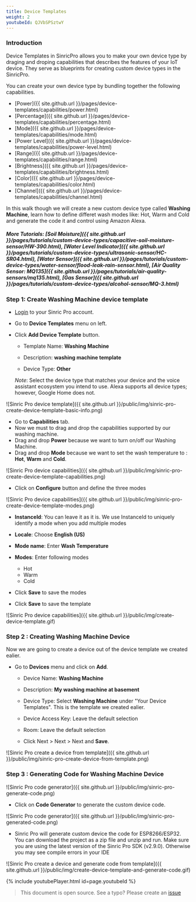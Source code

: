 ```yaml
---
title: Device Templates
weight: 2
youtubeId: QJVbSPSztwY
---
```


### Introduction 

Device Templates in SinricPro allows you to make your own device type by draging and droping capabilities that describes the features of your IoT device. They serve as blueprints for creating custom device types in the SinricPro.

You can create your own device type by bundling together the following capabilities.

- [Power]({{ site.github.url }}/pages/device-templates/capabilities/power.html)
- [Percentage]({{ site.github.url }}/pages/device-templates/capabilities/percentage.html)
- [Mode]({{ site.github.url }}/pages/device-templates/capabilities/mode.html)
- [Power Level]({{ site.github.url }}/pages/device-templates/capabilities/power-level.html)
- [Range]({{ site.github.url }}/pages/device-templates/capabilities/range.html)
- [Brightness]({{ site.github.url }}/pages/device-templates/capabilities/brightness.html)
- [Color]({{ site.github.url }}/pages/device-templates/capabilities/color.html)
- [Channel]({{ site.github.url }}/pages/device-templates/capabilities/channel.html)

In this walk though we will create a new custom device type called **Washing Machine**, learn how to define differet wash modes like: Hot, Warm and Cold and generate the code it and control using Amazon Alexa.

##### More Tutorials: [Soil Moisture]({{ site.github.url }}/pages/tutorials/custom-device-types/capacitive-soil-moisture-sensor/HW-390.html), [Water Level Indicator]({{ site.github.url }}/pages/tutorials/custom-device-types/ultrasonic-sensor/HC-SR04.html), [Water Sensor]({{ site.github.url }}/pages/tutorials/custom-device-types/water-sensor/flood-leak-rain-sensor.html), [Air Quality Sensor: MQ135]({{ site.github.url }}/pages/tutorials/air-quality-sensors/mq135.html), [Gas Sensor]({{ site.github.url }}/pages/tutorials/custom-device-types/alcohol-sensor/MQ-3.html)

### Step 1: Create Washing Machine device template

* [Login](http://portal.sinric.pro) to your Sinric Pro account.

* Go to **Device Templates** menu on left.

* Click **Add Device Template** button.
    * Template Name: **Washing Machine**

    * Description: **washing machine template** 

    * Device Type: **Other**
    
    *Note*: Select the device type that matches your device and the voice assistant ecosystem you intend to use. Alexa supports all device types; however, Google Home does not.

![Sinric Pro device template]({{ site.github.url }}/public/img/sinric-pro-create-device-template-basic-info.png)

* Go to **Capabilities** tab.
* Now we must to drag and drop the capabilities supported by our washing machine. 
* Drag and drop **Power** because we want to turn on/off our Washing Machine. 
* Drag and drop **Mode** because we want to set the wash temperature to : **Hot**, **Warm** and **Cold**.

![Sinric Pro device capabilities]({{ site.github.url }}/public/img/sinric-pro-create-device-template-capabilities.png)

* Click on **Configure** button and define the three modes

![Sinric Pro device capabilities]({{ site.github.url }}/public/img/sinric-pro-create-device-template-modes.png)

* **InstanceId**: You can leave it as it is. We use InstanceId to uniquely identify a mode when you add multiple modes

* **Locale**: Choose **English (US)**

* **Mode name**: Enter **Wash Temperature**

* **Modes**: Enter following modes
    * Hot
    * Warm
    * Cold

* Click **Save** to save the modes

* Click **Save**  to save the template

![Sinric Pro device capabilities]({{ site.github.url }}/public/img/create-device-template.gif)

   
### Step 2 : Creating Washing Machine Device

Now we are going to create a device out of the device template we created ealier.

* Go to **Devices** menu and click on **Add**. 

    * Device Name: **Washing Machine**

    * Description: **My washing machine at basement**

    * Device Type: Select **Washing Machine** under "Your Device Templates". This is the template we created ealier.

    * Device Access Key: Leave the default selection

    * Room: Leave the default selection
    
    * Click Next > Next > Next and **Save**.

![Sinric Pro create a device from template]({{ site.github.url }}/public/img/sinric-pro-create-device-from-template.png)

### Step 3 : Generating Code for Washing Machine Device

![Sinric Pro code generator]({{ site.github.url }}/public/img/sinric-pro-generate-code.png)

* Click on **Code Generator** to generate the custom device code. 

![Sinric Pro code generator]({{ site.github.url }}/public/img/sinric-pro-generated-code.png)

* Sinric Pro will generate custom device the code for ESP8266/ESP32. You can download the project as a zip file and unzip and run. Make sure you are using the
latest version of the Sinric Pro SDK (v2.9.0). Otherwise you may see compile errors in your IDE

![Sinric Pro create a device and generate code from template]({{ site.github.url }}/public/img/create-device-template-and-generate-code.gif)
 

{% include youtubePlayer.html id=page.youtubeId %}

> This document is open source. See a typo? Please create an [issue](https://github.com/sinricpro/help-docs)